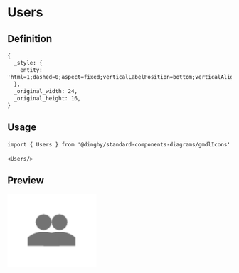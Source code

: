 # Users

## Definition

```
{
  _style: { 
    entity: 'html=1;dashed=0;aspect=fixed;verticalLabelPosition=bottom;verticalAlign=top;align=center;shape=mxgraph.gmdl.users;strokeColor=none;fillColor=#737373;shadow=0;sketch=0;',
  },
  _original_width: 24,
  _original_height: 16,
}
```

## Usage

```
import { Users } from '@dinghy/standard-components-diagrams/gmdlIcons'

<Users/>
```

## Preview

<img src="./users.png" width="200"/>
